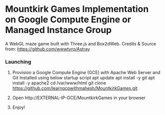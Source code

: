 # Mountkirk Games Implementation on Google Compute Engine or Managed Instance Group

A WebGL maze game built with Three.js and Box2dWeb. 
Credits & Source from: https://github.com/wwwtyro/Astray

### Launching

1. Provision a Google Compute Engine (GCE) with Apache Web Server and Git Installed using below startup script
apt update
apt install -y git
apt install -y apache2
cd /var/www/html
git clone https://github.com/learngcpwithmahesh/MountkirkGames.git

2. Open http://EXTERNAL-IP-GCE/MountkirkGames in your browser
3. Enjoy!
